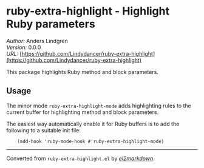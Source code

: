 # ruby-extra-highlight - Highlight Ruby parameters

*Author:* Anders Lindgren<br>
*Version:* 0.0.0<br>
*URL:* [https://github.com/Lindydancer/ruby-extra-highlight](https://github.com/Lindydancer/ruby-extra-highlight)<br>

This package highlights Ruby method and block parameters.

## Usage

The minor mode `ruby-extra-highlight-mode` adds highlighting rules
to the current buffer for highlighting method and block parameters.

The easiest way automatically enable it for Ruby buffers is to add
the following to a suitable init file:

        (add-hook 'ruby-mode-hook #'ruby-extra-highlight-mode)


---
Converted from `ruby-extra-highlight.el` by [*el2markdown*](https://github.com/Lindydancer/el2markdown).
